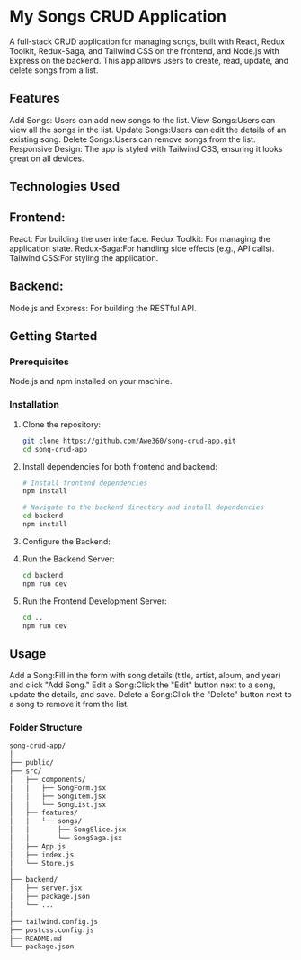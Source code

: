 
# My Songs CRUD Application

A full-stack CRUD application for managing songs, built with React, Redux Toolkit, Redux-Saga, and Tailwind CSS on the frontend, and Node.js with Express on the backend.
This app allows users to create, read, update, and delete songs from a list.

## Features

Add Songs: Users can add new songs to the list.
View Songs:Users can view all the songs in the list.
Update Songs:Users can edit the details of an existing song.
Delete Songs:Users can remove songs from the list.
Responsive Design: The app is styled with Tailwind CSS, ensuring it looks great on all devices.

## Technologies Used

## Frontend:
React: For building the user interface.
Redux Toolkit: For managing the application state.
Redux-Saga:For handling side effects (e.g., API calls).
Tailwind CSS:For styling the application.

## Backend:
Node.js and Express: For building the RESTful API.


## Getting Started

### Prerequisites
Node.js and npm installed on your machine.

### Installation

1. Clone the repository:
   ```bash
   git clone https://github.com/Awe360/song-crud-app.git
   cd song-crud-app
   ```

2. Install dependencies for both frontend and backend:
   ```bash
   # Install frontend dependencies
   npm install

   # Navigate to the backend directory and install dependencies
   cd backend
   npm install
   ```

3. Configure the Backend:
   

4. Run the Backend Server:
   ```bash
   cd backend
   npm run dev
   ```

5. Run the Frontend Development Server:
   ```bash
   cd ..
   npm run dev
   ```

## Usage

Add a Song:Fill in the form with song details (title, artist, album, and year) and click "Add Song."
Edit a Song:Click the "Edit" button next to a song, update the details, and save.
Delete a Song:Click the "Delete" button next to a song to remove it from the list.

### Folder Structure

```bash
song-crud-app/
│
├── public/
├── src/
│   ├── components/
│   │   ├── SongForm.jsx
│   │   ├── SongItem.jsx
│   │   └── SongList.jsx
│   ├── features/
│   │   └── songs/
│   │       ├── SongSlice.jsx
│   │       └── SongSaga.jsx
│   ├── App.js
│   ├── index.js
│   └── Store.js
│
├── backend/
│   ├── server.jsx
│   ├── package.json
│   └── ...
│
├── tailwind.config.js
├── postcss.config.js
├── README.md
└── package.json


